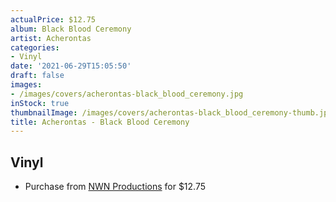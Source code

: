 ```yaml
---
actualPrice: $12.75
album: Black Blood Ceremony
artist: Acherontas
categories:
- Vinyl
date: '2021-06-29T15:05:50'
draft: false
images:
- /images/covers/acherontas-black_blood_ceremony.jpg
inStock: true
thumbnailImage: /images/covers/acherontas-black_blood_ceremony-thumb.jpg
title: Acherontas - Black Blood Ceremony
---
```


## Vinyl
* Purchase from [NWN Productions](http://shop.nwnprod.com/index.php?route=product/product&path=75&product_id=2159&sort=pd.name&order=ASC) for $12.75
